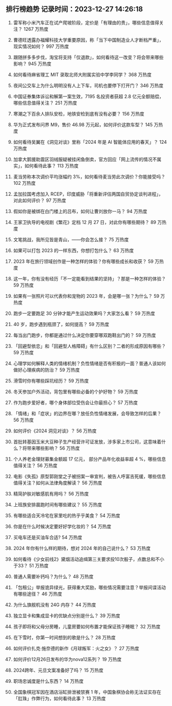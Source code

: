 
## 排行榜趋势 记录时间：2023-12-27 14:26:18
  
  1. 雷军称小米汽车正在试产爬坡阶段，定价是「有理由的贵」，哪些信息值得关注？ 1267 万热度
    
  2. 曹德旺透露办福耀科技大学重要原因，称「当下中国制造业人才断档严重」，现实情况如何？ 997 万热度
    
  3. 跟随拼多多步伐，淘宝将支持「仅退款」，如何看待这一改变？将会带来哪些影响？ 945 万热度
    
  4. 如何看待麻省理工 MIT 录取北师大附属实验中学李同学？ 368 万热度
    
  5. 夜间公交车上为什么明明没有人上下车，司机也要停下打开门？ 346 万热度
    
  6. 中国证券集体诉讼和解第一案生效，7195 名投资者获超 2.8 亿元全额赔偿，哪些信息值得关注？ 251 万热度
    
  7. 寒潮之下百余人排队安检，地铁安检到底有没有必要？ 156 万热度
    
  8. 华为正式发布问界 M9，售价 46.98 万元起，如何评价这款车型？ 145 万热度
    
  9. 如何看待吴翼在《洞见对谈》里称「2024 年是 AI 智能体应用的春天」？ 124 万热度
    
  10. 加拿大鹅援助震区羽绒服疑被挂闲鱼倒卖，官方回应「网上流传的情况不属实」，如何看待此事？ 113 万热度
    
  11. 麦当劳称本次调价平均涨幅约 3%，如何看待麦当劳此次调价？你能接受吗？ 102 万热度
    
  12. 孟加拉国考虑加入 RCEP，印度威胁「将重新评估两国自贸协定谈判进程」，对此如何评价？ 97 万热度
    
  13. 假如你是被绑在白门楼上的吕布，如何让曹刘放你一马？ 94 万热度
    
  14. 王家卫执导的电视剧《繁花》定档 12 月 27 日，对此你有哪些期待？ 89 万热度
    
  15. 文笔挑战，我所见皆是青山，——你会怎么接？ 75 万热度
    
  16. 如果可以打包 2023 的一样东西，你想打包什么？ 63 万热度
    
  17. 2023 年在旅行领域创作是一种怎样的体验？你有哪些成长和收获？ 59 万热度
    
  18. 这一年，你有没有经历「不一定能看到结果的坚持」？那是一种怎样的体验？ 59 万热度
    
  19. 如果有一张照片可以代表你和宠物的 2023 年，会是哪一张？为什么？ 59 万热度
    
  20. 跑步一定要跑足 30 分钟才能产生运动效果吗？大家怎么看？ 59 万热度
    
  21. 40 岁，跑步遇到瓶颈了，如何提高？ 59 万热度
    
  22. 每当出门跑步，你都是通过什么决定你要穿哪双跑鞋出门的？ 59 万热度
    
  23. 「回避型依恋」和「回避型人格障碍」有什么区别？二者的形成原因有哪些？ 59 万热度
    
  24. 心理学如何解释人类的情绪机制？负性情绪是否有积极的一面？普通人该如何做好心理疾病的防治？ 59 万热度
    
  25. 滑雪时你有哪些踩坑经历？ 59 万热度
    
  26. 冬天参加户外活动，背包里有哪些必备的个护好物？ 59 万热度
    
  27. 作为跑步爱好者，哪个身体部位受伤会让你最担心？ 57 万热度
    
  28. 「情绪」和「症状」的边界在哪？放任负性情绪发展，会导致怎样的后果？ 56 万热度
    
  29. 如何评价《2024 洞见对谈》？ 56 万热度
    
  30. 首批转基因玉米大豆种子生产经营许可证发放，涉多家上市公司，这意味着什么？将带来哪些影响？ 56 万热度
    
  31. 个人养老金理财募集金额超 17 亿元， 部分产品年化收益率超 4 %，哪些信息值得关注？ 56 万热度
    
  32. 电影《失孤》原型郭刚堂之子被拐案一审宣判，被告人呼富吉死缓，哪些信息值得关注？如何从法律角度解读？ 56 万热度
    
  33. 精简护肤对敏感肌有用吗？ 56 万热度
    
  34. 上班族安排晨跑时间有哪些建议？ 55 万热度
    
  35. 有哪些适合天冷宅在家里吃的热乎乎美食？ 54 万热度
    
  36. 你是在什么时候决定要好好学化妆的？ 54 万热度
    
  37. 买电车还是买油车合适? 54 万热度
    
  38. 2024 年你有什么样的期待，想对 2024 年的自己说什么？ 53 万热度
    
  39. 如何看待《少女前线2》黛烟活动追缉第三关要求投10次骰子，点数总和不小于33？ 51 万热度
    
  40. 普通人需要补钙吗？为什么？ 48 万热度
    
  41. 「包租公」举报诡异绿光，获得重大奖励，哪些情况需要注意？举报间谍活动有哪些途径？ 46 万热度
    
  42. 为什么旗舰机没有 24G 内存？ 44 万热度
    
  43. 独立显卡和集成显卡的优缺点分别是什么？ 39 万热度
    
  44. 孩子即将和父母分房睡，儿童房要如何布置才能保证孩子睡眠？ 32 万热度
    
  45. 在下雪时，你第一时间想到的歌是什么？ 28 万热度
    
  46. 如何评价扎克·施奈德的新作《月球叛军：火之女》？ 27 万热度
    
  47. 如何评价12月26日发布的华为nova12系列？ 19 万热度
    
  48. 2024跨年、元旦文案准备好了吗？ 15 万热度
    
  49. 职场忠诚度是什么东西？ 14 万热度
    
  50. 全国象棋冠军因在酒店浴缸排泄被禁赛 1 年，中国象棋协会称无法证实存在「肛珠」作弊行为，如何看待此事？ 13 万热度
    